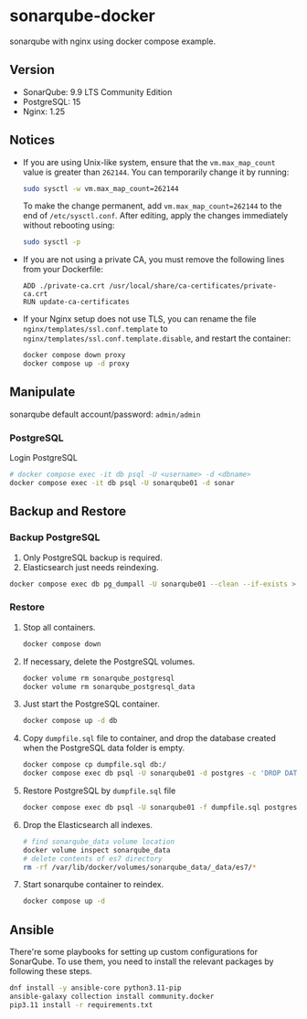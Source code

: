 # sonarqube-docker
sonarqube with nginx using docker compose example.

## Version

- SonarQube: 9.9 LTS Community Edition
- PostgreSQL: 15
- Nginx: 1.25

## Notices

- If you are using Unix-like system, ensure that the `vm.max_map_count` value is greater than `262144`. You can temporarily change it by running:
   ```sh
   sudo sysctl -w vm.max_map_count=262144
   ```
   To make the change permanent, add `vm.max_map_count=262144` to the end of `/etc/sysctl.conf`. After editing, apply the changes immediately without rebooting using:
   ```sh
   sudo sysctl -p
   ```
- If you are not using a private CA, you must remove the following lines from your Dockerfile:
   ```
   ADD ./private-ca.crt /usr/local/share/ca-certificates/private-ca.crt
   RUN update-ca-certificates
   ```
- If your Nginx setup does not use TLS, you can rename the file `nginx/templates/ssl.conf.template` to `nginx/templates/ssl.conf.template.disable`, and restart the container:
   ```sh
   docker compose down proxy
   docker compose up -d proxy
   ```

## Manipulate

sonarqube default account/password: `admin/admin`

### PostgreSQL

Login PostgreSQL

```sh
# docker compose exec -it db psql -U <username> -d <dbname>
docker compose exec -it db psql -U sonarqube01 -d sonar
```

## Backup and Restore

### Backup PostgreSQL

1. Only PostgreSQL backup is required.
2. Elasticsearch just needs reindexing.

```sh
docker compose exec db pg_dumpall -U sonarqube01 --clean --if-exists > dumpfile.sql
```

### Restore

1. Stop all containers.
    ```sh
    docker compose down
    ```
2. If necessary, delete the PostgreSQL volumes.
    ```sh
    docker volume rm sonarqube_postgresql
    docker volume rm sonarqube_postgresql_data
    ```
3. Just start the PostgreSQL container.
    ```sh
    docker compose up -d db
    ```
4. Copy `dumpfile.sql` file to container, and drop the database created when the PostgreSQL data folder is empty.
    ```sh
    docker compose cp dumpfile.sql db:/
    docker compose exec db psql -U sonarqube01 -d postgres -c 'DROP DATABASE sonar;'
    ```
5. Restore PostgreSQL by `dumpfile.sql` file
    ```sh
    docker compose exec db psql -U sonarqube01 -f dumpfile.sql postgres
    ```
6. Drop the Elasticsearch all indexes.
    ```sh
    # find sonarqube_data volume location
    docker volume inspect sonarqube_data
    # delete contents of es7 directory
    rm -rf /var/lib/docker/volumes/sonarqube_data/_data/es7/*
    ```
7. Start sonarqube container to reindex.
    ```sh
    docker compose up -d
    ```
## Ansible

There're some playbooks for setting up custom configurations for SonarQube. To use them, you need to install the relevant packages by following these steps.
```sh
dnf install -y ansible-core python3.11-pip
ansible-galaxy collection install community.docker
pip3.11 install -r requirements.txt
```
